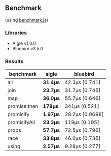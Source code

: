 ## Benchmark 

(using [benchmark.js](https://github.com/bestiejs/benchmark.js))

### Libraries
- Aigle v1.0.0
- Bluebird v3.5.0

### Results
|benchmark|aigle|bluebird|
|---|---|---|
|all|**31.4μs**|42.3μs [0.741]|
|join|**23.7μs**|31.7μs [0.745]|
|map|**36.0μs**|55.7μs [0.646]|
|promise:then|**178μs**|341μs [0.521]|
|promisify|**1.97μs**|28.2μs [0.0698]|
|promisifyAll|**23.3μs**|119μs [0.195]|
|props|**57.7μs**|72.5μs [0.796]|
|race|**33.8μs**|46.0μs [0.735]|
|using|**2.57μs**|9.28μs [0.277]|
